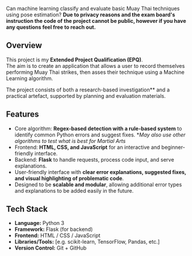 Can machine learning classify and evaluate basic Muay Thai techniques using pose estimation?
**Due to privacy reasons and the exam board's instruction the code of the project cannot be public, however if you have any questions feel free to reach out.**

## Overview
This project is my **Extended Project Qualification (EPQ)**.  
The aim is to create an application that allows a user to record themselves performing Muay Thai strikes, then asses their technique using a Machine Learning algorithm.

The project consists of both a research-based investigation** and a practical artefact, supported by planning and evaluation materials.  

## Features
- Core algorithm: **Regex-based detection with a rule-based system** to identify common Python errors and suggest fixes. **May also use other algorithms to test what is best for Martial Arts*
- Frontend: **HTML, CSS, and JavaScript** for an interactive and beginner-friendly interface.  
- Backend: **Flask** to handle requests, process code input, and serve explanations.  
- User-friendly interface with **clear error explanations, suggested fixes, and visual highlighting of problematic code**.  
- Designed to be **scalable and modular**, allowing additional error types and explanations to be added easily in the future.  

## Tech Stack
- **Language:** Python 3  
- **Framework:** Flask (for backend)  
- **Frontend:** HTML / CSS / JavaScript  
- **Libraries/Tools:** [e.g. scikit-learn, TensorFlow, Pandas, etc.]  
- **Version Control:** Git + GitHub  
